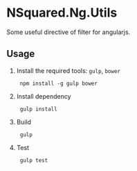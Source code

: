 # NSquared.Ng.Utils

Some useful directive of filter for angularjs.

## Usage

1. Install the required tools: `gulp`, `bower`			

		npm install -g gulp bower		

1. Install dependency

		gulp install

1. Build 

		gulp

1. Test

		gulp test